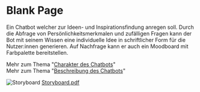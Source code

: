 # Blank Page

Ein Chatbot welcher zur Ideen- und Inspirationsfindung anregen soll. Durch die Abfrage von Persönlichkeitsmerkmalen und zufälligen Fragen kann der Bot mit seinem Wissen eine individuelle Idee in schriftlicher Form für die Nutzer:innen generieren. Auf Nachfrage kann er auch ein Moodboard mit Farbpalette bereitstellen.

Mehr zum Thema "[Charakter des Chatbots](https://github.com/ID-Start-Winter22/chat-team-04/wiki/Charakter-des-Chatbots)" <br>
Mehr zum Thema "[Beschreibung des Chatbots](https://github.com/ID-Start-Winter22/chat-team-04/wiki/Chatbot-Beschreibung)" <br>

![Storyboard](https://user-images.githubusercontent.com/116882949/203646521-ff60f0d2-ea80-4b3e-b692-81220d60de95.png)
[Storyboard.pdf](https://github.com/ID-Start-Winter22/chat-team-04/files/10079182/Storyboard.pdf)
